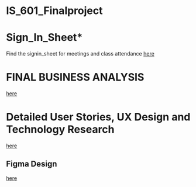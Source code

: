 # IS_601_Finalproject

# Sign_In_Sheet*

Find the signin_sheet for  meetings and class attendance
 [here](https://github.com/gayatriaavula/IS_601_Finalproject/blob/main/signin_sheet.md)

# FINAL BUSINESS ANALYSIS
[here](https://github.com/gayatriaavula/IS_601_Finalproject/blob/main/FINAL%20BUSINESS%20ANALYSIS.md)

# Detailed User Stories, UX Design and Technology Research
[here](https://github.com/gayatriaavula/IS_601_Finalproject/blob/main/UXdesign_Technology%20Research.md)

## Figma Design
[here](https://www.figma.com/file/0Miizia92Eqc0xYyKNZXLZ/GREEN-PALATE?type=design&node-id=0%3A1&mode=design&t=yewDvocMrttzSGFx-1) 



